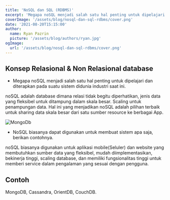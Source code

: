 ```yaml
---
title: 'NoSQL dan SQL (RDBMS)'
excerpt: 'Megapa noSQL menjadi salah satu hal penting untuk dipelajari dan diterapkan pada suatu sistem didunia industri saat ini? ...'
coverImage: '/assets/blog/nosql-dan-sql-rdbms/cover.png'
date: '2021-08-20T15:15:00'
author:
  name: Ryan Pazrin
  picture: '/assets/blog/authors/ryan.jpg'
ogImage:
  url: '/assets/blog/nosql-dan-sql-rdbms/cover.png'
---
```


## Konsep Relasional & Non Relasional database

- Megapa noSQL menjadi salah satu hal penting untuk dipelajari dan diterapkan pada suatu sistem didunia industri saat ini.

noSQL adalah database dimana relasi tidak begitu diperhatikan, jenis data yang fleksibel untuk ditampung dalam skala besar. Scaling untuk penampungan data. Hal ini yang menjadikan noSQL adalah pilihan terbaik untuk sharing data skala besar dari satu sumber resource ke berbagai App.

![MongoDb](/assets/blog/nosql-dan-sql-rdbms/cover.png)

- NoSQL biasanya dapat digunakan untuk membuat sistem apa saja, berikan contohnya.

noSQL biasanya digunakan untuk aplikasi mobile(Seluler) dan website yang membutuhkan sumber data yang fleksibel, mudah diimplementasikan, bekinerja tinggi, scaling database, dan memiliki fungsionalitas tinggi untuk memberi service dalam pengalaman yang sesuai dengan pengguna.

## Contoh

MongoDB, Cassandra, OrientDB, CouchDB.
